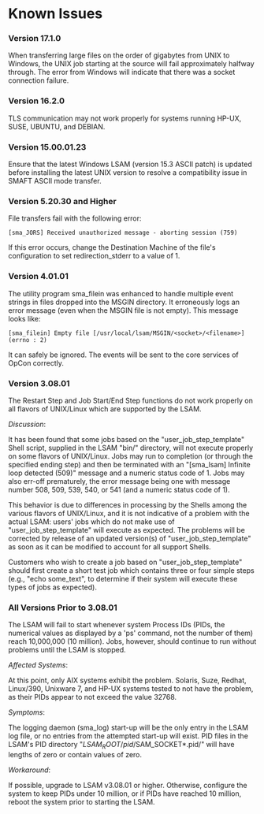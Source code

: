 # Known Issues

### Version 17.1.0

When transferring large files on the order of gigabytes from UNIX to Windows, the UNIX job starting at the source will fail approximately halfway through. The error from Windows will indicate that there was a socket connection failure.

### Version 16.2.0

TLS communication may not work properly for systems running HP-UX, SUSE, UBUNTU, and DEBIAN.

### Version 15.00.01.23

Ensure that the latest Windows LSAM (version 15.3 ASCII patch) is updated before installing the latest UNIX version to resolve a compatibility issue in SMAFT ASCII mode transfer.

### Version 5.20.30 and Higher

File transfers fail with the following error:

 ```[sma_JORS] Received unauthorized message - aborting session (759)```

If this error occurs, change the Destination Machine of the file's configuration to set redirection_stderr to a value of 1.

### Version 4.01.01

The utility program sma_filein was enhanced to handle multiple event strings in files dropped into the MSGIN directory. It erroneously logs an error message (even when the MSGIN file is not empty). This message looks like:

```[sma_filein] Empty file [/usr/local/lsam/MSGIN/<socket>/<filename>] (errno : 2)```

It can safely be ignored. The events will be sent to the core services of OpCon correctly.

### Version 3.08.01

The Restart Step and Job Start/End Step functions do not work properly on all flavors of UNIX/Linux which are supported by the LSAM.

*Discussion*:

It has been found that some jobs based on the "user_job_step_template" Shell script, supplied in the LSAM "bin/" directory, will not execute properly on some flavors of UNIX/Linux. Jobs may run to completion (or through the specified ending step) and then be terminated with an "[sma_lsam] Infinite loop detected (509)" message and a numeric status code of 1. Jobs may also err-off prematurely, the error message being one with message number 508, 509, 539, 540, or 541 (and a numeric status code of 1).

This behavior is due to differences in processing by the Shells among the various flavors of UNIX/Linux, and it is not indicative of a problem with the actual LSAM: users' jobs which do not make use of "user_job_step_template" will execute as expected. The problems will be corrected by release of an updated version(s) of "user_job_step_template" as soon as it can be modified to account for all support Shells.

Customers who wish to create a job based on "user_job_step_template" should first create a short test job which contains three or four simple steps (e.g., "echo some_text", to determine if their system will execute these types of jobs as expected).

### All Versions Prior to 3.08.01

The LSAM will fail to start whenever system Process IDs (PIDs, the numerical values as displayed by a 'ps' command, not the number of them) reach 10,000,000 (10 million). Jobs, however, should continue to run without problems until the LSAM is stopped.

*Affected Systems*:

At this point, only AIX systems exhibit the problem. Solaris, Suze, Redhat, Linux/390, Unixware 7, and HP-UX systems tested to not have the problem, as their PIDs appear to not exceed the value 32768.

*Symptoms*:

The logging daemon (sma_log) start-up will be the only entry in the LSAM log file, or no entries from the attempted start-up will exist. PID files in the LSAM's PID directory "$LSAM_ROOT/pid/$SAM_SOCKET*.pid/" will have lengths of zero or contain values of zero.

*Workaround*:

If possible, upgrade to LSAM v3.08.01 or higher. Otherwise, configure the system to keep PIDs under 10 million, or if PIDs have reached 10 million, reboot the system prior to starting the LSAM.